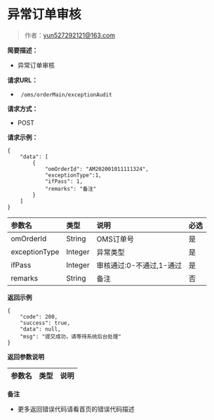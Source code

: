 # 异常订单审核

> 作者：yun527292121@163.com

**简要描述：** 

- 异常订单审核

**请求URL：** 
- ` /oms/orderMain/exceptionAudit`
  
**请求方式：**
- POST 

**请求示例：** 
```
{
    "data": [
        {
            "omOrderId": "AM202001011111324",
			"exceptionType":1,
            "ifPass": 1,
            "remarks": "备注"
        }
    ]
}
```

|参数名|类型|说明|必选|
|:----    |:---|:----- |-----   |
|omOrderId |String   |OMS订单号|是|
|exceptionType |Integer   |异常类型|是|
|ifPass |Integer   |审核通过:0-不通过,1-通过|是|
|remarks |String   |备注|否|
 **返回示例**
``` 
{
    "code": 200,
    "success": true,
    "data": null,
    "msg": "提交成功，请等待系统后台处理"
}
```
 **返回参数说明** 

|参数名|类型|说明|
|:----    |:---|:----- |


 **备注** 

- 更多返回错误代码请看首页的错误代码描述